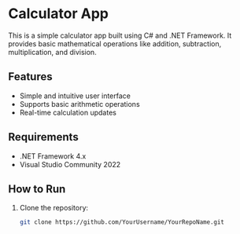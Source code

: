 # Calculator App

This is a simple calculator app built using C# and .NET Framework. It provides basic mathematical operations like addition, subtraction, multiplication, and division.

## Features
- Simple and intuitive user interface
- Supports basic arithmetic operations
- Real-time calculation updates

## Requirements
- .NET Framework 4.x
- Visual Studio Community 2022

## How to Run
1. Clone the repository:
   ```bash
   git clone https://github.com/YourUsername/YourRepoName.git
